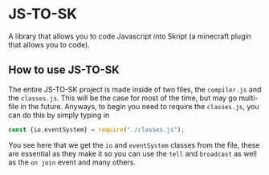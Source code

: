 # JS-TO-SK

A library that allows you to code Javascript into Skript (a minecraft plugin that allows you to code).

## How to use JS-TO-SK
The entire JS-TO-SK project is made inside of two files, the `compiler.js` and the `classes.js`. This will be the case for most of the time, but may go multi-file in the future. Anyways, to begin you need to require the `classes.js`, you can do this by simply typing in

```javascript
const {io,eventSystem} = require("./classes.js");
```

You see here that we get the `io` and `eventSystem` classes from the file, these are essential as they make it so you can use the `tell` and `broadcast` as well as the `on join` event and many others.

